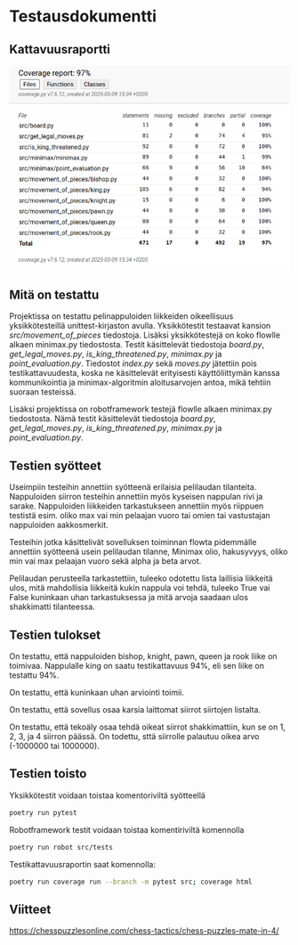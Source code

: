 # Testausdokumentti

## Kattavuusraportti

![Coverage report](../images/coverage_report.png)

## Mitä on testattu

Projektissa on testattu pelinappuloiden liikkeiden oikeellisuus yksikkötesteillä unittest-kirjaston avulla. Yksikkötestit testaavat kansion *src/movement_of_pieces* tiedostoja. Lisäksi yksikkötestejä on koko flowlle alkaen minimax.py tiedostosta. Testit käsittelevät tiedostoja *board.py*, *get_legal_moves.py*, *is_king_threatened.py*, *minimax.py* ja *point_evaluation.py*. Tiedostot *index.py* sekä *moves.py* jätettiin pois testikattavuudesta, koska ne käsittelevät erityisesti käyttöliittymän kanssa kommunikointia ja minimax-algoritmin aloitusarvojen antoa, mikä tehtiin suoraan testeissä.

Lisäksi projektissa on robotframework testejä flowlle alkaen minimax.py tiedostosta. Nämä testit käsittelevät tiedostoja *board.py*, *get_legal_moves.py*, *is_king_threatened.py*, *minimax.py* ja *point_evaluation.py*.

## Testien syötteet

Useimpiin testeihin annettiin syötteenä erilaisia pelilaudan tilanteita. Nappuloiden siirron testeihin annettiin myös kyseisen nappulan rivi ja sarake. Nappuloiden liikkeiden tarkastukseen annettiin myös riippuen testistä esim. oliko max vai min pelaajan vuoro tai omien tai vastustajan nappuloiden aakkosmerkit.

Testeihin jotka käsittelivät sovelluksen toiminnan flowta pidemmälle annettiin syötteenä usein pelilaudan tilanne, Minimax olio, hakusyvyys, oliko min vai max pelaajan vuoro sekä alpha ja beta arvot. 

Pelilaudan perusteella tarkastettiin, tuleeko odotettu lista laillisia liikkeitä ulos, mitä mahdollisia liikkeitä kukin nappula voi tehdä, tuleeko True vai False kuninkaan uhan tarkastuksessa ja mitä arvoja saadaan ulos shakkimatti tilanteessa.

## Testien tulokset

On testattu, että nappuloiden bishop, knight, pawn, queen ja rook liike on toimivaa. Nappulalle king on saatu testikattavuus 94%, eli sen liike on testattu 94%. 

On testattu, että kuninkaan uhan arviointi toimii.

On testattu, että sovellus osaa karsia laittomat siirrot siirtojen listalta.

On testattu, että tekoäly osaa tehdä oikeat siirrot shakkimattiin, kun se on 1, 2, 3, ja 4 siirron päässä. On todettu, sttä siirrolle palautuu oikea arvo (-1000000 tai 1000000).


## Testien toisto

Yksikkötestit voidaan toistaa komentoriviltä syötteellä 

```bash
poetry run pytest
```

Robotframework testit voidaan toistaa komentiriviltä komennolla

```bash
poetry run robot src/tests
```

Testikattavuusraportin saat komennolla:

```bash
poetry run coverage run --branch -m pytest src; coverage html
```


## Viitteet
https://chesspuzzlesonline.com/chess-tactics/chess-puzzles-mate-in-4/